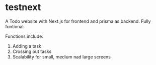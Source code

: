 # testnext
A Todo website with Next.js for frontend and prisma as backend. Fully funtional.

Functions include:
1. Adding a task
2. Crossing out tasks
3. Scalability for small, medium nad large screens
